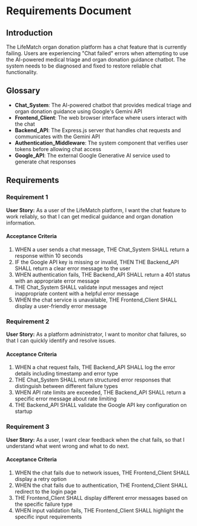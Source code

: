# Requirements Document

## Introduction

The LifeMatch organ donation platform has a chat feature that is currently failing. Users are experiencing "Chat failed" errors when attempting to use the AI-powered medical triage and organ donation guidance chatbot. The system needs to be diagnosed and fixed to restore reliable chat functionality.

## Glossary

- **Chat_System**: The AI-powered chatbot that provides medical triage and organ donation guidance using Google's Gemini API
- **Frontend_Client**: The web browser interface where users interact with the chat
- **Backend_API**: The Express.js server that handles chat requests and communicates with the Gemini API
- **Authentication_Middleware**: The system component that verifies user tokens before allowing chat access
- **Google_API**: The external Google Generative AI service used to generate chat responses

## Requirements

### Requirement 1

**User Story:** As a user of the LifeMatch platform, I want the chat feature to work reliably, so that I can get medical guidance and organ donation information.

#### Acceptance Criteria

1. WHEN a user sends a chat message, THE Chat_System SHALL return a response within 10 seconds
2. IF the Google API key is missing or invalid, THEN THE Backend_API SHALL return a clear error message to the user
3. WHEN authentication fails, THE Backend_API SHALL return a 401 status with an appropriate error message
4. THE Chat_System SHALL validate input messages and reject inappropriate content with a helpful error message
5. WHEN the chat service is unavailable, THE Frontend_Client SHALL display a user-friendly error message

### Requirement 2

**User Story:** As a platform administrator, I want to monitor chat failures, so that I can quickly identify and resolve issues.

#### Acceptance Criteria

1. WHEN a chat request fails, THE Backend_API SHALL log the error details including timestamp and error type
2. THE Chat_System SHALL return structured error responses that distinguish between different failure types
3. WHEN API rate limits are exceeded, THE Backend_API SHALL return a specific error message about rate limiting
4. THE Backend_API SHALL validate the Google API key configuration on startup

### Requirement 3

**User Story:** As a user, I want clear feedback when the chat fails, so that I understand what went wrong and what to do next.

#### Acceptance Criteria

1. WHEN the chat fails due to network issues, THE Frontend_Client SHALL display a retry option
2. WHEN the chat fails due to authentication, THE Frontend_Client SHALL redirect to the login page
3. THE Frontend_Client SHALL display different error messages based on the specific failure type
4. WHEN input validation fails, THE Frontend_Client SHALL highlight the specific input requirements